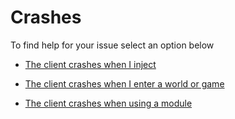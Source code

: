 # Crashes


To find help for your issue select an option below

  - [The client crashes when I inject](crashes/crashonstart.md)

  - [The client crashes when I enter a world or game](crashes/crashonjoin.md)

  - [The client crashes when using a module](crashes/crashonmodule.md)
